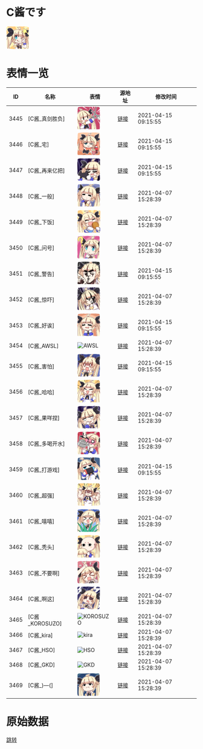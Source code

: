 # C酱です

<img src="./cover.png" height="60" alt="cover" />

# 表情一览

|ID|名称|表情|源地址|修改时间|
|----|----|----|----|----|
|3445|[C酱_真剑胜负]|<img src="./pic/003445_%5BC酱_真剑胜负%5D.png" height="60" alt="真剑胜负"/>|[链接](http://i0.hdslb.com/bfs/emote/97e3cef05fe9f960cb859b1e2d839aeaf9a38bfb.png)|2021-04-15 09:15:55|
|3446|[C酱_宅]|<img src="./pic/003446_%5BC酱_宅%5D.png" height="60" alt="宅"/>|[链接](http://i0.hdslb.com/bfs/emote/763e7529d10bcbd34cd6609e0711357d0f761bd4.png)|2021-04-15 09:15:55|
|3447|[C酱_再来亿把]|<img src="./pic/003447_%5BC酱_再来亿把%5D.png" height="60" alt="再来亿把"/>|[链接](http://i0.hdslb.com/bfs/emote/1532fde7962c7a882819aa2dcf8faeca6aa0ef29.png)|2021-04-15 09:15:55|
|3448|[C酱_一般]|<img src="./pic/003448_%5BC酱_一般%5D.png" height="60" alt="一般"/>|[链接](http://i0.hdslb.com/bfs/emote/af7a4ad1955b5976602f6a210ecf522809ac9ff8.png)|2021-04-07 15:28:39|
|3449|[C酱_下饭]|<img src="./pic/003449_%5BC酱_下饭%5D.png" height="60" alt="下饭"/>|[链接](http://i0.hdslb.com/bfs/emote/8534877ad8737077c4d69607310d9633bf5a1ee7.png)|2021-04-07 15:28:39|
|3450|[C酱_问号]|<img src="./pic/003450_%5BC酱_问号%5D.png" height="60" alt="问号"/>|[链接](http://i0.hdslb.com/bfs/emote/4fb6f0d8fcedef1624c5999609036346748b31e2.png)|2021-04-07 15:28:39|
|3451|[C酱_警告]|<img src="./pic/003451_%5BC酱_警告%5D.png" height="60" alt="警告"/>|[链接](http://i0.hdslb.com/bfs/emote/5f9756b4bc5e57ef136a4340fa3bb0e53c5adc12.png)|2021-04-15 09:15:55|
|3452|[C酱_惊吓]|<img src="./pic/003452_%5BC酱_惊吓%5D.png" height="60" alt="惊吓"/>|[链接](http://i0.hdslb.com/bfs/emote/e8122fea6e6b0b7812212fc69825f45fc02d1837.png)|2021-04-07 15:28:39|
|3453|[C酱_好诶]|<img src="./pic/003453_%5BC酱_好诶%5D.png" height="60" alt="好诶"/>|[链接](http://i0.hdslb.com/bfs/emote/a05ebdaf2348e5fbecdd9bc4ead748c8d7faa5a4.png)|2021-04-15 09:15:55|
|3454|[C酱_AWSL]|<img src="./pic/003454_%5BC酱_AWSL%5D.png" height="60" alt="AWSL"/>|[链接](http://i0.hdslb.com/bfs/emote/4b8ac5c1fa7358d949ecfe089e02b252b29d6082.png)|2021-04-07 15:28:39|
|3455|[C酱_害怕]|<img src="./pic/003455_%5BC酱_害怕%5D.png" height="60" alt="害怕"/>|[链接](http://i0.hdslb.com/bfs/emote/f5f777b059df8c40cbc240586aeaf4f63af97f91.png)|2021-04-15 09:15:55|
|3456|[C酱_哈哈]|<img src="./pic/003456_%5BC酱_哈哈%5D.png" height="60" alt="哈哈"/>|[链接](http://i0.hdslb.com/bfs/emote/df6123f3b74315645fe7e2a9d7cdf1a6f1ea0b66.png)|2021-04-07 15:28:39|
|3457|[C酱_果咩捏]|<img src="./pic/003457_%5BC酱_果咩捏%5D.png" height="60" alt="果咩捏"/>|[链接](http://i0.hdslb.com/bfs/emote/9403291378cef79b8b9d4efcf889bee138a57520.png)|2021-04-07 15:28:39|
|3458|[C酱_多喝开水]|<img src="./pic/003458_%5BC酱_多喝开水%5D.png" height="60" alt="多喝开水"/>|[链接](http://i0.hdslb.com/bfs/emote/7a506a58f85162e422a40da9d2108d735bd553e8.png)|2021-04-07 15:28:39|
|3459|[C酱_打游戏]|<img src="./pic/003459_%5BC酱_打游戏%5D.png" height="60" alt="打游戏"/>|[链接](http://i0.hdslb.com/bfs/emote/4c6a872ac5baf08f830de5b58515f0456b3451c0.png)|2021-04-15 09:15:55|
|3460|[C酱_超强]|<img src="./pic/003460_%5BC酱_超强%5D.png" height="60" alt="超强"/>|[链接](http://i0.hdslb.com/bfs/emote/ab0b5681521fad4049d4f501949faf652ea570ef.png)|2021-04-07 15:28:39|
|3461|[C酱_嘻嘻]|<img src="./pic/003461_%5BC酱_嘻嘻%5D.png" height="60" alt="嘻嘻"/>|[链接](http://i0.hdslb.com/bfs/emote/65cf8762af542e8a72edc466b05bb1a19600dc2d.png)|2021-04-07 15:28:39|
|3462|[C酱_秃头]|<img src="./pic/003462_%5BC酱_秃头%5D.png" height="60" alt="秃头"/>|[链接](http://i0.hdslb.com/bfs/emote/a57e9240401b2474b8cca26c135be5fbf3b99f0a.png)|2021-04-07 15:28:39|
|3463|[C酱_不要啊]|<img src="./pic/003463_%5BC酱_不要啊%5D.png" height="60" alt="不要啊"/>|[链接](http://i0.hdslb.com/bfs/emote/86994300b58eb3cb91fc99818dd87a691deed564.png)|2021-04-07 15:28:39|
|3464|[C酱_啊这]|<img src="./pic/003464_%5BC酱_啊这%5D.png" height="60" alt="啊这"/>|[链接](http://i0.hdslb.com/bfs/emote/a44c4977e0e444e10db4065aaedb2a8008ad870c.png)|2021-04-07 15:28:39|
|3465|[C酱_KOROSUZO]|<img src="./pic/003465_%5BC酱_KOROSUZO%5D.png" height="60" alt="KOROSUZO"/>|[链接](http://i0.hdslb.com/bfs/emote/f873c5686b51ef1ceb46be6a3e1e78b4071986fe.png)|2021-04-07 15:28:39|
|3466|[C酱_kira]|<img src="./pic/003466_%5BC酱_kira%5D.png" height="60" alt="kira"/>|[链接](http://i0.hdslb.com/bfs/emote/b9a9c2d876e7f856e5fa214c3593e8c342e4fb52.png)|2021-04-07 15:28:39|
|3467|[C酱_HSO]|<img src="./pic/003467_%5BC酱_HSO%5D.png" height="60" alt="HSO"/>|[链接](http://i0.hdslb.com/bfs/emote/94895aeb0b46d4e9862fff73ea27c345c479eda0.png)|2021-04-07 15:28:39|
|3468|[C酱_GKD]|<img src="./pic/003468_%5BC酱_GKD%5D.png" height="60" alt="GKD"/>|[链接](http://i0.hdslb.com/bfs/emote/f7718fb7bed08a337d210a9be0f601bed967513d.png)|2021-04-07 15:28:39|
|3469|[C酱_)—(]|<img src="./pic/003469_%5BC酱_)—(%5D.png" height="60" alt=")—("/>|[链接](http://i0.hdslb.com/bfs/emote/01649c75fe0d10d9c21f319dcf0d7316c2ac66ef.png)|2021-04-07 15:28:39|

# 原始数据

[跳转](./raw.json)

